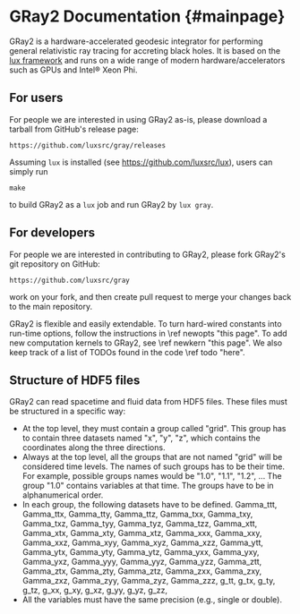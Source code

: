 # GRay2 Documentation {#mainpage}

GRay2 is a hardware-accelerated geodesic integrator for performing
general relativistic ray tracing for accreting black holes.
It is based on the [lux framework](https://luxsrc.org) and runs on a
wide range of modern hardware/accelerators such as GPUs and Intel&reg;
Xeon Phi.

## For users

For people we are interested in using GRay2 as-is, please download a
tarball from GitHub's release page:

	https://github.com/luxsrc/gray/releases

Assuming `lux` is installed (see https://github.com/luxsrc/lux), users
can simply run

	make

to build GRay2 as a `lux` job and run GRay2 by `lux gray`.

## For developers

For people we are interested in contributing to GRay2, please fork
GRay2's git repository on GitHub:

	https://github.com/luxsrc/gray

work on your fork, and then create pull request to merge your changes
back to the main repository.

GRay2 is flexible and easily extendable.
To turn hard-wired constants into run-time options, follow the
instructions in \ref newopts "this page".
To add new computation kernels to GRay2, see \ref newkern "this page".
We also keep track of a list of TODOs found in the code \ref todo
"here".

## Structure of HDF5 files

GRay2 can read spacetime and fluid data from HDF5 files. These files must
be structured in a specific way:
* At the top level, they must contain a group called "grid". This group has to
  contain three datasets named "x", "y", "z", which contains the coordinates
  along the three directions.
* Always at the top level, all the groups that are not named "grid" will be
  considered time levels. The names of such groups has to be their time. For
  example, possible groups names would be "1.0", "1.1", "1.2", ... The group
  "1.0" contains variables at that time. The groups have to be in alphanumerical
  order.
* In each group, the following datasets have to be defined. Gamma_ttt,
  Gamma_ttx, Gamma_tty, Gamma_ttz, Gamma_txx, Gamma_txy, Gamma_txz, Gamma_tyy,
  Gamma_tyz, Gamma_tzz, Gamma_xtt, Gamma_xtx, Gamma_xty, Gamma_xtz, Gamma_xxx,
  Gamma_xxy, Gamma_xxz, Gamma_xyy, Gamma_xyz, Gamma_xzz, Gamma_ytt, Gamma_ytx,
  Gamma_yty, Gamma_ytz, Gamma_yxx, Gamma_yxy, Gamma_yxz, Gamma_yyy, Gamma_yyz,
  Gamma_yzz, Gamma_ztt, Gamma_ztx, Gamma_zty, Gamma_ztz, Gamma_zxx, Gamma_zxy,
  Gamma_zxz, Gamma_zyy, Gamma_zyz, Gamma_zzz, g_tt, g_tx, g_ty, g_tz, g_xx,
  g_xy, g_xz, g_yy, g_yz, g_zz,
* All the variables must have the same precision (e.g., single or double).
